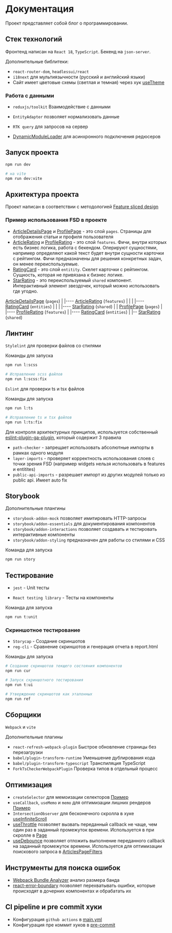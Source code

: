 # Документация

Проект представляет собой блог о программировании.

## Стек технологий

Фронтенд написан на `React 18`, `TypeScript`. Бекенд на `json-server`.

Дополнительные библитеки:

- `react-router-dom`, `headlessui/react`
- `i18next` для мультиязычности (русский и английский языки)
- Сайт имеет цветовые схемы (светлая и темная) через хук [useTheme](/src/shared/lib/hooks/useTheme.ts)

### Работа с данными

- `reduxjs/toolkit` Взаимодействие с данными

- `EntityAdapter` позволяет нормализовать данные 

- `RTK query` для запросов на сервер 

- [DynamicModuleLoader](/src/shared/lib/components/DynamicModuleLoader.tsx) для асинхронного подключения редюсеров 

## Запуск проекта

```bash
npm run dev 

# на vite
npm run dev:vite 
```

## Архитектура проекта

Проект написан в соответствии с методологией [Feature sliced design](https://feature-sliced.design/docs/get-started/tutorial)

### Пример использования FSD в проекте

- [ArticleDetailsPage](/src/pages/ArticleDetailsPage/ui/ArticleDetailsPage/ArticleDetailsPage.tsx) и [ProfilePage](/src/pages/ProfilePage/ui/ProfilePage.tsx) - это слой `pages`.
  Страницы для отображения статьи и профиля пользователя
- [ArticleRating](/src/features/articleRating/ui/ArticleRating/ArticleRating.tsx) и [ProfileRating](/src/features/ProfileRating/ui/ProfileRating/ProfileRating.tsx) - это слой `features`.
  Фичи, внутри которых есть бизнес логика, работа с бекендом.
  Оперируют сущностями, например определяют какой текст будет внутри сущности карточки с рейтингом. Фичи предназначены для решения конкретных задач, он менее переиспользуемые.
- [RatingCard](/src/entities/Rating/ui/RatingCard/RatingCard.tsx) - это слой `entitity`.
  Cкелет карточки с рейтингом. Сущность, которая не привязана к бизнес логике.
- [StarRating](/src/shared/ui/StarRating/StarRating.tsx) - это переиспользуемый `shared` компонент.
  Интерактивный элемент звездочек, который можно использовать где угодно.



[ArticleDetailsPage](/src/pages/ArticleDetailsPage/ui/ArticleDetailsPage/ArticleDetailsPage.tsx) (`pages`)
|
|---- [ArticleRating](/src/features/articleRating/ui/ArticleRating/ArticleRating.tsx) (`features`)
|     |
|     |---- [RatingCard](/src/entities/Rating/ui/RatingCard/RatingCard.tsx) (`entities`)
|           |
|           |---- [StarRating](/src/shared/ui/StarRating/StarRating.tsx) (`shared`)
|
|
[ProfilePage](/src/pages/ProfilePage/ui/ProfilePage.tsx) (`pages`)
|
|---- [ProfileRating](/src/features/ProfileRating/ui/ProfileRating/ProfileRating.tsx) (`features`)
      |
      |---- [RatingCard](/src/entities/Rating/ui/RatingCard/RatingCard.tsx) (`entities`)
            |
            |-- [StarRating](/src/shared/ui/StarRating/StarRating.tsx) (`shared`)



## Линтинг

`Stylelint` для проверки файлов со стилями

Команды для запуска

```bash
npm run l:scss

# Исправление scss файлов
npm run l:scss:fix
```



`Eslint` для проверки ts и tsx файлов

Команды для запуска

```bash
npm run l:ts

# Исправление ts и tsx файлов
npm run l:ts:fix
```



Для контроля архитектурных принципов, используется собственный [eslint-plugin-ga-plugin](https://www.npmjs.com/package/eslint-plugin-ga-plugin), который содержит 3 правила

- `path-checker` - запрещает использовать абсолютные импорты в рамках одного модуля
- `layer-imports` - проверяет корректность использования слоев с точки зрения FSD
  (например widgets нельзя использовать в features и entitites)
- `public-api-imports` - разрешает импорт из других модулей только из public api. Имеет auto fix

## Storybook

Дополнительные плангины

- `storybook-addon-mock` позволяет имитировать HTTP-запросы
- `storybook/addon-essentials` для документирования компонентов
- `storybook/addon-interactions` позволяет создавать и тестировать интерактивные компоненты
- `storybook/addon-styling` предназначен для работы со стилями и CSS



Команда для запуска

```bash
npm run story
```

## Тестирование

-  `jest` - Unit тесты

-  `React testing library` - Тесты на компоненты



Команда для запуска

```bash
npm run t:unit
```

### Скриншотное тестирование

-  `Storycap` - Cоздание скриншотов
-  `reg-cli` - Cравнение скриншотов и генерация отчета в report.html



Команды для запуска

```bash
# Создание скриншотов текщего состояния компонентов
npm run cur

# Запуск скриншотного тестирования
npm run t:ui

# Утверждение скриншотов как эталонных 
npm run ref
```

## Сборщики

`Webpack` и `vite`

Дополнительные плагины

- `react-refresh-webpack-plugin` Быстрое обновление страницы без перезагрузки  
- `babel/plugin-transform-runtime` Уменьшение дублирования кода
- `babel/plugin-transform-typescript` Транспиляция TypeScript
- `ForkTsCheckerWebpackPlugin` Проверка типов в отдельный процесс

## Оптимизация

- `createSelector` для мемоизации селекторов [Пример](/src/pages/ArticleDetailsPage/model/selectors/article.ts)
- `useCallback`, `useMemo` и `memo` для оптимизации лишних рендеров [Пример](/src/entities/Article/ui/ArticleDetails/ArticleDetails.tsx)
- `IntersectionObserver` для бесконечного скролла в хуке [useInfiniteScroll](/src/shared/lib/hooks/useInfiniteScroll.ts)
- [useThrottle](/src/shared/lib/hooks/useThrottle.ts) позволяет вызвать переданный callback не чаще, чем один раз в заданный промежуток времени. Используется в при скролле в [Page](/src/widgets/Page/ui/Page/Page.tsx)
- [useDebounce](/src/shared/lib/hooks/useDebounce.ts) позволяет отложить выполнение переданного callback на заданный промежуток времени. Используется для оптимизации поискового запроса в [ArticlesPageFilters](/src/pages/ArticlesPage/ui/ArticlesPageFilters/ArticlesPageFilters.tsx)

## Инструменты для поиска ошибок

- [Webpack Bundle Analyzer](https://github.com/webpack-contrib/webpack-bundle-analyzer) анализ размера банда
- [react-error-boundary](https://github.com/bvaughn/react-error-boundary) позволяет перехватывать ошибки, которые происходят в дочерних компонентах и обрабатать их

## CI pipeline и pre commit хуки

- Конфигурация `github actions` в [main.yml](/.github/workflows/main.yml)
- Конфигурация пре коммит хуков в [pre-commit](/.husky/pre-commit)

